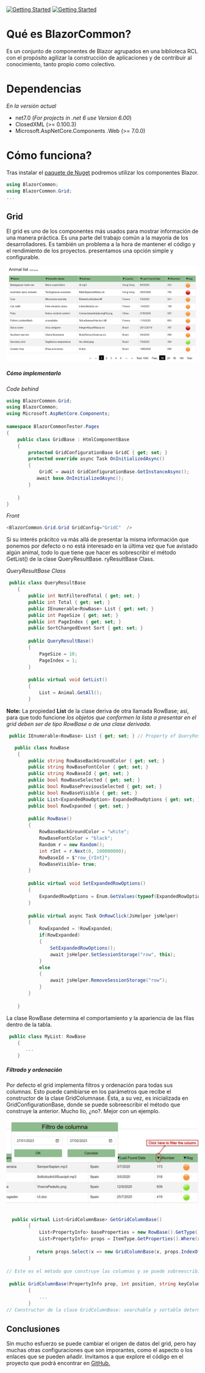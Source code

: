 [![Getting Started](https://img.shields.io/badge/lang-en-red.svg)](https://www.nuget.org/packages/BlazorCommon) [![Getting Started](https://img.shields.io/badge/lang-es-yellow.svg)](https://www.nuget.org/packages/BlazorCommon)

# Qué es BlazorCommon?

Es un conjunto de componentes de Blazor agrupados en una biblioteca RCL con el propósito agilizar la construcción de aplicaciones y de contribuir al conocimiento, tanto propio como colectivo.

# Dependencias

_En la versión actual_

- net7.0 (_For projects in .net 6 use Version 6.00_)
- ClosedXML (>= 0.100.3)
- Microsoft.AspNetCore.Components .Web (>= 7.0.0)

# Cómo funciona?

Tras instalar el [paquete de Nuget](https://www.nuget.org/packages/BlazorCommon) podremos utilizar los componentes Blazor.

```csharp
using BlazorCommon;
using BlazorCommon.Grid;
...

```

## Grid

El grid es uno de los componentes más usados para mostrar información de una manera práctica. Es una parte del trabajo común a la mayoría de los desarrolladores. Es también un problema a la hora de mantener el código y el rendimiento de los proyectos. presentamos una opción simple y configurable.

![Getting Simple grid](wwwroot/img/Examples/GridExample.jpg)

##### Cómo implementarlo

_Code behind_

```csharp
using BlazorCommon.Grid;
using BlazorCommon;
using Microsoft.AspNetCore.Components;

namespace BlazorCommonTester.Pages
{
    public class GridBase : HtmlComponentBase
    {
        protected GridConfigurationBase GridC { get; set; }
        protected override async Task OnInitializedAsync()
        {
            GridC = await GridConfigurationBase.GetInstanceAsync();
           await base.OnInitializedAsync();
        }

    }
}

```

_Front_

```c#
<BlazorCommon.Grid.Grid GridConfig="GridC"  />
```

Si su interés prácitco va más allá de presentar la misma información que ponemos por defecto o no está interesado en la última vez que fue avistado algún animal, todo lo que tiene que hacer es sobrescribir el método GetList() de la clase QueryResultBase.
ryResultBase Class.

_QueryResultBase Class_

```csharp
 public class QueryResultBase
    {
        public int NotFilteredTotal { get; set; }
        public int Total { get; set; }
        public IEnumerable<RowBase> List { get; set; }
        public int PageSize { get; set; }
        public int PageIndex { get; set; }
        public SortChangedEvent Sort { get; set; }

        public QueryResultBase()
        {
            PageSize = 10;
            PageIndex = 1;
        }

        public virtual void GetList()
        {
            List = Animal.GetAll();
        }
```

**Note:** La propiedad **List** de la clase deriva de otra llamada RowBase; así, para que todo funcione _los objetos que conformen la lista a presentar en el grid deben ser de tipo RowBase o de una clase derivada._

```csharp
 public IEnumerable<RowBase> List { get; set; } // Property of QueryResultBase
```

```csharp
   public class RowBase
    {
        public string RowBaseBackGroundColor { get; set; }
        public string RowBaseFontColor { get; set; }
        public string RowBaseId { get; set; }
        public bool RowBaseSelected { get; set; }
        public bool RowBasePreviousSelected { get; set; }
        public bool RowBaseVisible { get; set; }
        public List<ExpandedRowOption> ExpandedRowOptions { get; set; }
        public bool RowExpanded { get; set; }

        public RowBase()
        {
            RowBaseBackGroundColor = "white";
            RowBaseFontColor = "black";
            Random r = new Random();
            int rInt = r.Next(0, 100000000);
            RowBaseId = $"row_{rInt}";
            RowBaseVisible= true;
        }

        public virtual void SetExpandedRowOptions()
        {
            ExpandedRowOptions = Enum.GetValues(typeof(ExpandedRowOption)).Cast<ExpandedRowOption>().ToList();
        }

        public virtual async Task OnRowClick(JsHelper jsHelper)
        {
            RowExpanded = !RowExpanded;
            if(RowExpanded)
            {
                SetExpandedRowOptions();
                await jsHelper.SetSessionStorage("row", this);
            }
            else
            {
                await jsHelper.RemoveSessionStorage("row");
            }
        }

    }
```

La clase RowBase determina el comportamiento y la apariencia de las filas dentro de la tabla.

```csharp
 public class MyList: RowBase
    {
       ...
    }
```

##### Filtrado y ordenación

Por defecto el grid implementa filtros y ordenación para todas sus columnas. Esto puede cambiarse en los parámetros que recibe el constructor de la clase GridColumnase. Ésta, a su vez, es inicializada en GridConfigurationBase, donde se puede sobreescribir el método que construye la anterior. Mucho lío, ¿no?. Mejor con un ejemplo.

![Getting filter grid](wwwroot/img/Examples/filter_example.jpg)

```csharp

  public virtual List<GridColumnBase> GetGridColumnBase()
        {
            List<PropertyInfo> baseProperties = new RowBase().GetType().GetProperties().ToList();
            List<PropertyInfo> props = ItemType.GetProperties().Where(x => !baseProperties.Any(s => s.Name == x.Name)).ToList();

           return props.Select(x => new GridColumnBase(x, props.IndexOf(x), KeyColumn)).ToList();
        }

// Este es el método que construye las columnas y se puede sobreescribir para cambiar los parámetros que recibe el constructor.

 public GridColumnBase(PropertyInfo prop, int position, string keyColumnName, bool searchable =true, bool sortable= true)
        {
            ...
        }
// Constructor de la clase GridColumnBase: searchable y sortable determinan si la columna en cuestión se podrá filtrar, en el primer caso o ordenar en el segundo.

```

## Conclusiones

Sin mucho esfuerzo se puede cambiar el origen de datos del grid, pero hay muchas otras configuraciones que son imporantes, como el aspecto o los enlaces que se pueden añadir. Invitamos a que explore el código en el proyecto que podrá encontrar en [GitHub.](https://github.com/alexarriete/BlazorCommon)
